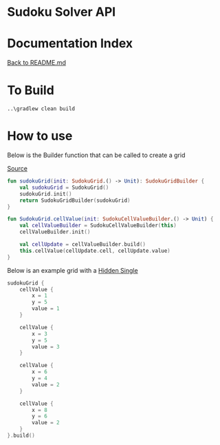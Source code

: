 # Sudoku Solver API

# Documentation Index
[Back to README.md](../README.md)

# To Build
```shell
..\gradlew clean build 
```

# How to use

Below is the Builder function that can be called to create a grid

[Source](./src/main/kotlin/org/ash/french/killer/sudoku/builders/SudokuBuilders.kt)
```kotlin
fun sudokuGrid(init: SudokuGrid.() -> Unit): SudokuGridBuilder {
    val sudokuGrid = SudokuGrid()
    sudokuGrid.init()
    return SudokuGridBuilder(sudokuGrid)
}

fun SudokuGrid.cellValue(init: SudokuCellValueBuilder.() -> Unit) {
    val cellValueBuilder = SudokuCellValueBuilder(this)
    cellValueBuilder.init()

    val cellUpdate = cellValueBuilder.build()
    this.cellValue(cellUpdate.cell, cellUpdate.value)
}
```

Below is an example grid with a [Hidden Single](../docs/Solving_Techniques.md#hidden-single1)
```kotlin
sudokuGrid {
    cellValue {
        x = 1
        y = 5
        value = 1
    }

    cellValue {
        x = 3
        y = 5
        value = 3
    }

    cellValue {
        x = 6
        y = 4
        value = 2
    }

    cellValue {
        x = 8
        y = 6
        value = 2
    }
}.build()
```